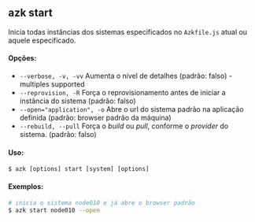 ## azk start
Inicia todas instâncias dos sistemas especificados no `Azkfile.js` atual ou aquele especificado.

#### Opções:

- `--verbose, -v, -vv`          Aumenta o nível de detalhes (padrão: falso) - multiples supported
- `--reprovision, -R`           Força o reprovisionamento antes de iniciar a instância do sistema (padrão: falso)
- `--open="application", -o`    Abre o url do sistema padrão na aplicação definida (padrão: browser padrão da máquina)
- `--rebuild, --pull`           Força o _build_ ou _pull_, conforme o _provider_ do sistema. (padrão: falso)

#### Uso:

    $ azk [options] start [system] [options]

#### Exemplos:
```bash
# inicia o sistema node010 e já abre o browser padrão
$ azk start node010 --open
```
